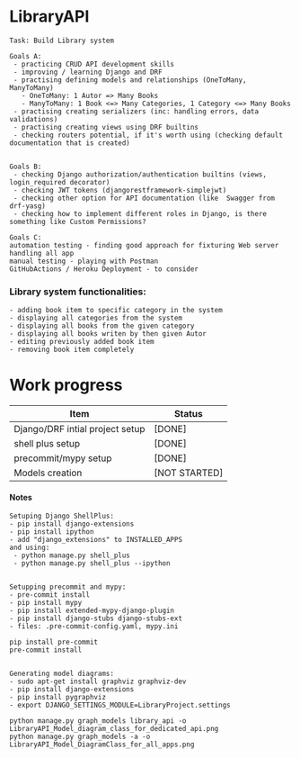 # LibraryAPI

```
Task: Build Library system

Goals A:
 - practicing CRUD API development skills
 - improving / learning Django and DRF
 - practising defining models and relationships (OneToMany, ManyToMany)
   - OneToMany: 1 Autor => Many Books
   - ManyToMany: 1 Book <=> Many Categories, 1 Category <=> Many Books
 - practising creating serializers (inc: handling errors, data validations)
 - practising creating views using DRF builtins
 - checking routers potential, if it's worth using (checking default documentation that is created)


Goals B:
 - checking Django authorization/authentication builtins (views, login_required decorator)
 - checking JWT tokens (djangorestframework-simplejwt)
 - checking other option for API documentation (like  Swagger from drf-yasg)
 - checking how to implement different roles in Django, is there something like Custom Permissions?

Goals C:
automation testing - finding good approach for fixturing Web server handling all app
manual testing - playing with Postman
GitHubActions / Heroku Deployment - to consider

```

### Library system functionalities:
```
- adding book item to specific category in the system
- displaying all categories from the system
- displaying all books from the given category
- displaying all books writen by then given Autor
- editing previously added book item
- removing book item completely
```

# Work progress

| Item                            | Status        |
|---------------------------------|---------------|
| Django/DRF intial project setup | [DONE]        |
| shell plus setup                | [DONE]        |
| precommit/mypy  setup           | [DONE]        |
| Models creation                 | [NOT STARTED] |


#### Notes
```
Setuping Django ShellPlus:
- pip install django-extensions
- pip install ipython
- add "django_extensions" to INSTALLED_APPS
and using:
 - python manage.py shell_plus
 - python manage.py shell_plus --ipython


Setupping precommit and mypy:
- pre-commit install
- pip install mypy
- pip install extended-mypy-django-plugin
- pip install django-stubs django-stubs-ext
- files: .pre-commit-config.yaml, mypy.ini

pip install pre-commit
pre-commit install


Generating model diagrams:
- sudo apt-get install graphviz graphviz-dev
- pip install django-extensions
- pip install pygraphviz
- export DJANGO_SETTINGS_MODULE=LibraryProject.settings

python manage.py graph_models library_api -o LibraryAPI_Model_diagram_class_for_dedicated_api.png
python manage.py graph_models -a -o LibraryAPI_Model_DiagramClass_for_all_apps.png
```
